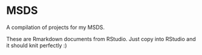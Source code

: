 # MSDS
A compilation of projects for my MSDS.

These are Rmarkdown documents from RStudio. Just copy into RStudio and it should knit perfectly :)
